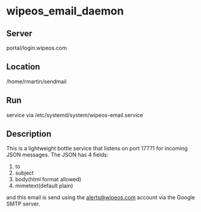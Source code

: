 # wipeos_email_daemon
## Server
portal/login.wipeos.com
## Location
/home/rmartin/sendmail
## Run
service via /etc/systemd/system/wipeos-email.service
## Description
This is a lightweight bottle service that listens on port 17771 for incoming JSON messages. The JSON has 4 fields:
1. to
2. subject
3. body(html format allowed)
4. mimetext(default plain)

and this email is send using the alerts@wipeos.com account via the Google SMTP server.
